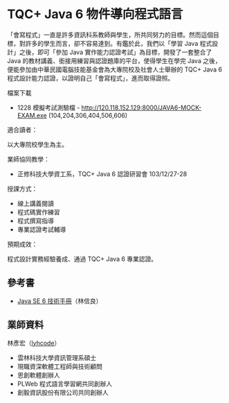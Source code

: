 # TQC+ Java 6 物件導向程式語言

「會寫程式」一直是許多資訊科系教師與學生，所共同努力的目標。然而這個目標，對許多的學生而言，卻不容易達到。有鑑於此，我們以「學習 Java 程式設計」之後，即可「參加 Java 實作能力認證考試」為目標，開發了一套整合了 Java 的教材講義、銜接用練習與認證題庫的平台，使得學生在學完 Java 之後，便能參加由中華民國電腦技能基金會為大專院校及社會人士舉辦的 TQC+ Java 6 程式設計能力認證，以證明自己「會寫程式」，進而取得證照。

<!--
* 2013 研習課程簡報 http://goo.gl/bKHia
* Robocode Java 坦克主程式下載 http://goo.gl/UpVb7
-->

檔案下載

* 1228 模擬考試測驗檔 - http://120.118.152.129:8000/JAVA6-MOCK-EXAM.exe (104,204,306,404,506,606)

適合讀者：

以大專院校學生為主。

業師協同教學：

* 正修科技大學資工系，TQC+ Java 6 認證研習會 103/12/27-28

授課方式：

* 線上講義閱讀
* 程式碼實作練習
* 程式撰寫指導
* 專業認證考試輔導

預期成效：

程式設計實務經驗養成、通過 TQC+ Java 6 專業認證。

## 參考書

* [Java SE 6 技術手冊](http://caterpillar.gitbooks.io/javase6tutorial/)（林信良）

## 業師資料

林彥宏（[lyhcode](http://lyhcode.info)）

* 雲林科技大學資訊管理系碩士
* 現職資深軟體工程師與技術顧問
* 思創軟體創辦人
* PLWeb 程式語言學習網共同創辦人
* 創毅資訊股份有限公司共同創辦人
